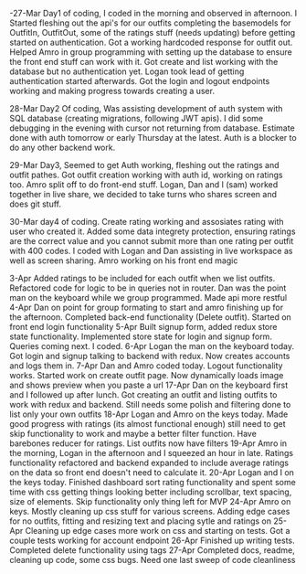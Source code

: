 -27-Mar	Day1 of coding, I coded in the morning and observed in afternoon. I Started fleshing out the api's for our outfits completing the basemodels for OutfitIn, OutfitOut, some of the ratings stuff (needs updating) before getting started on authentication. Got a working hardcoded response for outfit out. Helped Amro in group programming with setting up the database to ensure the front end stuff can work with it. Got create and list working with the database but no authentication yet. Logan took lead of getting authentication started afterwards. Got the login and logout endpoints working and making progress towards creating a user.

28-Mar	Day2 Of coding, Was assisting development of auth system with SQL database (creating migrations, following JWT apis). I did some debugging in the evening with cursor not returning from database. Estimate done with auth tomorrow or early Thursday at the latest. Auth is a blocker to do any other backend work.

29-Mar	Day3, Seemed to get Auth working, fleshing out the ratings and outfit pathes. Got outfit creation working with auth id, working on ratings too. Amro split off to do front-end stuff. Logan, Dan and I (sam) worked together in live share, we decided to take turns who shares screen and does git stuff.

30-Mar	day4 of coding. Create rating working and assosiates rating with user who created it. Added some data integrety protection, ensuring ratings are the correct value and you cannot submit more than one rating per outfit with 400 codes. I coded with Logan and Dan assisting in live workspace as well as screen sharing. Amro working on his front end magic

3-Apr	Added ratings to be included for each outfit when we list outfits. Refactored code for logic to be in queries not in router. Dan was the point man on the keyboard while we group programmed. Made api more restful
4-Apr	Dan on point for group formating to start and amro finishing up for the afternoon. Completed back-end functionality (Delete outfit). Started on front end login functionality
5-Apr	Built signup form, added redux store state functionality. Implemented store state for  login and signup form. Queries coming next. I coded.
6-Apr	Logan the man on the keyboard today. Got login and signup talking to backend with redux. Now creates accounts and logs them in.
7-Apr	Dan and Amro coded today. Logout functionality works. Started work on create outfit page. Now dynamically loads image and shows preview when you paste a url
17-Apr	Dan on the keyboard first and I followed up after lunch. Got creating an outfit and listing outfits to work with redux and backend. Still needs some polish and filtering done to list only your own outfits
18-Apr	Logan and Amro on the keys today. Made good progress with ratings (its almost functional enough) still need to get skip functionality to work and maybe a better filter function. Have barebones reducer for ratings. List outfits now have filters
19-Apr	Amro in the morning, Logan in the afternoon and I squeezed an hour in late. Ratings functionality refactored and backend expanded to include average ratings on the data so front end doesn't need to calculate it.
20-Apr	Logan and I on the keys today. Finished dashboard sort rating functionality and spent some time with css getting things looking better including scrollbar, text spacing, size of elements. Skip functionality only thing left for MVP
24-Apr	Amro on keys. Mostly cleaning up css stuff for various screens. Adding edge cases for no outfits, fitting and resizing text and placing sytle and ratings on
25-Apr	Cleaning up edge cases more work on css and starting on tests. Got a couple tests working for account endpoint
26-Apr	Finished up writing tests. Completed delete functionality using tags
27-Apr	Completed docs, readme, cleaning up code, some css bugs. Need one last sweep of code cleanliness 
